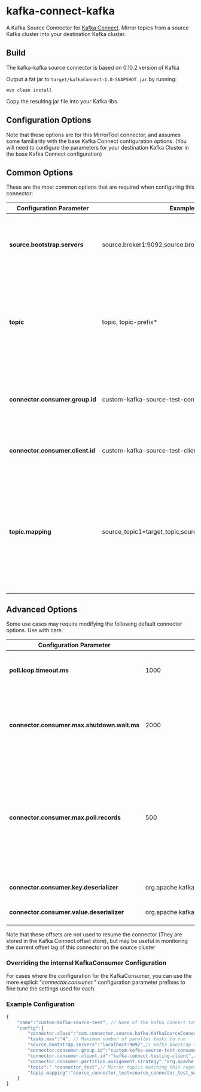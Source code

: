 # kafka-connect-kafka
A Kafka Source Connector for [Kafka Connect](https://kafka.apache.org/documentation/#connect). Mirror topics from a source Kafka cluster into your destination Kafka cluster.

## Build

The kafka-kafka source connector is based on 0.10.2 version of Kafka

Output a fat jar to `target/kafkaConnect-1.0-SNAPSHOT.jar` by running:

`mvn clean install`

Copy the resulting jar file into your Kafka libs.

## Configuration Options

Note that these options are for this MirrorTool connector, and assumes some familiarity with the base Kafka Connect configuration options. (You will need to configure the parameters for your destination Kafka Cluster in the base Kafka Connect configuration)

## Common Options

These are the most common options that are required when configuring this connector:

Configuration Parameter | Example | Description
----------------------- | ------- | -----------
**source.bootstrap.servers** | source.broker1:9092,source.broker2:9092 | **Mandatory.** Comma separated list of boostrap servers for the source Kafka cluster
**topic** | topic, topic-prefix* | Java regular expression to match topics to mirror. For convenience, comma (',') is interpreted as the regex-choice symbol ('|').'
**connector.consumer.group.id** | custom-kafka-source-test-consumer | Group ID used when writing offsets back to source cluster (for offset lag tracking)
**connector.consumer.client.id** | custom-kafka-source-test-client | Client ID used for controling the speed of consuming
**topic.mapping** | source_topic1=target_topic;source_topic2=target_topic2 | it is used for renaming or copying from multi source topics to a target topic.Every pair is split by Semi-colon (';').source topic and target topic are split by equal sign('=')

## Advanced Options

Some use cases may require modifying the following default connector options. Use with care.

Configuration Parameter | Default | Description
----------------------- | ------- | -----------
**poll.loop.timeout.ms** | 1000 | Maximum amount of time (in milliseconds) the connector will wait in each poll loop without data before returning control to the kafka connect task thread.
**connector.consumer.max.shutdown.wait.ms** | 2000 | Maximum amount of time (in milliseconds) to wait for the connector to gracefully shut down before forcing the consumer and admin clients to close. Note that any values greater than the kafka connect parameter *task.shutdown.graceful.timeout.ms* will not have any effect.
**connector.consumer.max.poll.records** | 500 | Maximum number of records to return from each poll of the internal KafkaConsumer. When dealing with topics with very large messages, the connector may sometimes spend too long processing each batch of records, causing lag in offset commits, or in serious cases, unnecessary consumer rebalances. Reducing this value can help in these scenarios. Conversely, when processing very small messages, increasing this value may improve overall throughput.
**connector.consumer.key.deserializer** | org.apache.kafka.common.serialization.ByteArrayDeserializer | Key deserializer to use for the kafka consumers connecting to the source cluster.
**connector.consumer.value.deserializer** | org.apache.kafka.common.serialization.ByteArrayDeserializer | Value deserializer to use for the kafka consumers connecting to the source cluster.
Note that these offsets are not used to resume the connector (They are stored in the Kafka Connect offset store), but may be useful in monitoring the current offset lag of this connector on the source cluster

### Overriding the internal KafkaConsumer Configuration

For cases where the configuration for the KafkaConsumer, you can use the more explicit "*connector.consumer.*" configuration parameter prefixes to fine tune the settings used for each.

### Example Configuration

```javascript
{
	"name":"custom-kafka-source-test", // Name of the kafka connect task
	"config":{
		"connector.class":"com.connector.source.kafka.KafkaSourceConnector",//choose source connector path
		"tasks.max":"4", // Maximum number of parallel tasks to run
		"source.bootstrap.servers":"localhost:9092",// Kafka boostrap servers for source cluster
		"connector.consumer.group.id":"custom-kafka-source-test-consumer",//consumer group id
		"connector.consumer.client.id":"kafka-connect-testing-client",//consumer client id
		"connector.consumer.partition.assignment.strategy":"org.apache.kafka.clients.consumer.RoundRobinAssignor",//partitioner
		"topic":".*connector_test",// Mirror topics matching this regex
		"topic.mapping":"source_connector_test=source_connector_test_map" // Topic mapping
	}
}
```
